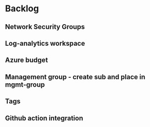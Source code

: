 # Backlog

## Network Security Groups

## Log-analytics workspace

## Azure budget

## Management group - create sub and place in mgmt-group

## Tags

## Github action integration

